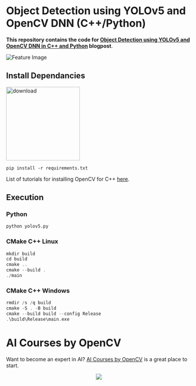 # Object Detection using YOLOv5 and OpenCV DNN (C++/Python)

**This repository contains the code for [Object Detection using YOLOv5 and OpenCV DNN in C++ and Python](https://learnopencv.com/object-detection-using-yolov5-and-opencv-dnn-in-c-and-python/) blogpost**.


![Feature Image](https://learnopencv.com/wp-content/uploads/2022/04/yolov5-feature-image.gif)

## Install Dependancies

[<img src="https://learnopencv.com/wp-content/uploads/2022/07/download-button-e1657285155454.png" alt="download" width="200">](https://www.dropbox.com/sh/f41c0c6hvdw25ws/AABb2gk5SdkYLPopkz-u3dzia?dl=1)

```
pip install -r requirements.txt
```
List of tutorials for installing OpenCV for C++ [here](https://learnopencv.com/category/install/).


## Execution
### Python
```Python
python yolov5.py
```
### CMake C++ Linux
```C++ Linux
mkdir build
cd build
cmake ..
cmake --build .
./main
```
### CMake C++ Windows
```C++ Windows
rmdir /s /q build
cmake -S . -B build
cmake --build build --config Release
.\build\Release\main.exe
```

# AI Courses by OpenCV

Want to become an expert in AI? [AI Courses by OpenCV](https://opencv.org/courses/) is a great place to start. 

<a href="https://opencv.org/courses/" target="_blank">
<p align="center"> 
<img src="https://www.learnopencv.com/wp-content/uploads/2020/04/AI-Courses-By-OpenCV-Github.png">
</p>
</a>
